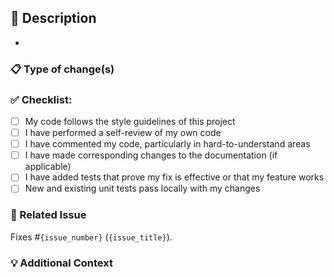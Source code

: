 ## 📝 Description
<!-- 
  Please include a summary of the changes, relevant motivation, context, and the reason for the change.
  - Start each bullet with imperative verbs
  - Make sure descriptions are as concise as possible
  - If there are many files changed, reference each bullet point in the list with a commit tag
-->
- 

### 📋 Type of change(s)
<!--
  Please uncomment the type of change(s) made in this PR:
  - **Bug fix**: non-breaking change which fixes an issue
  - **New feature**: non-breaking change which adds functionality
  - **Enhancement**: non-breaking change which enhances an existing functionality
  - **Breaking change**: (fix or feature that would cause existing functionality to not work as expected
  - **Documentation update**: enhance or fix something related to the project's documentation
-->

### ✅ Checklist:
- [ ] My code follows the style guidelines of this project
- [ ] I have performed a self-review of my own code
- [ ] I have commented my code, particularly in hard-to-understand areas
- [ ] I have made corresponding changes to the documentation (if applicable)
- [ ] I have added tests that prove my fix is effective or that my feature works
- [ ] New and existing unit tests pass locally with my changes

### 🔗 Related Issue
<!--
  Please link to the issue here if it exists
-->
Fixes #`{issue_number}` (`{issue_title}`).

### 💡 Additional Context
<!--
  Add any other context about the pull request here, like:
  - Screenshots
  - Logs
  - Examples that might help understand the changes better
-->
